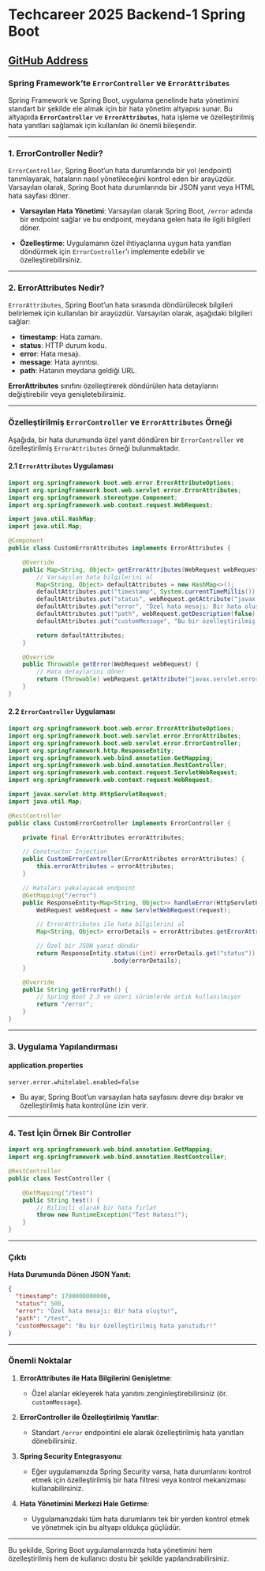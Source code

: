 # Techcareer 2025 Backend-1 Spring Boot
[GitHub Address](https://github.com/hamitmizrak/techcareer_2025_backend_1.git)
---


### Spring Framework’te `ErrorController` ve `ErrorAttributes`

Spring Framework ve Spring Boot, uygulama genelinde hata yönetimini standart bir şekilde ele almak için bir hata yönetim altyapısı sunar. Bu altyapıda **`ErrorController`** ve **`ErrorAttributes`**, hata işleme ve özelleştirilmiş hata yanıtları sağlamak için kullanılan iki önemli bileşendir.

---

### 1. **ErrorController Nedir?**

`ErrorController`, Spring Boot’un hata durumlarında bir yol (endpoint) tanımlayarak, hataların nasıl yönetileceğini kontrol eden bir arayüzdür. Varsayılan olarak, Spring Boot hata durumlarında bir JSON yanıt veya HTML hata sayfası döner.

- **Varsayılan Hata Yönetimi**:
  Varsayılan olarak Spring Boot, `/error` adında bir endpoint sağlar ve bu endpoint, meydana gelen hata ile ilgili bilgileri döner.

- **Özelleştirme**:
  Uygulamanın özel ihtiyaçlarına uygun hata yanıtları döndürmek için `ErrorController`’ı implemente edebilir ve özelleştirebilirsiniz.

---

### 2. **ErrorAttributes Nedir?**

`ErrorAttributes`, Spring Boot’un hata sırasında döndürülecek bilgileri belirlemek için kullanılan bir arayüzdür. Varsayılan olarak, aşağıdaki bilgileri sağlar:

- **timestamp**: Hata zamanı.
- **status**: HTTP durum kodu.
- **error**: Hata mesajı.
- **message**: Hata ayrıntısı.
- **path**: Hatanın meydana geldiği URL.

**ErrorAttributes** sınıfını özelleştirerek döndürülen hata detaylarını değiştirebilir veya genişletebilirsiniz.

---

### Özelleştirilmiş `ErrorController` ve `ErrorAttributes` Örneği

Aşağıda, bir hata durumunda özel yanıt döndüren bir `ErrorController` ve özelleştirilmiş `ErrorAttributes` örneği bulunmaktadır.

#### 2.1 `ErrorAttributes` Uygulaması
```java
import org.springframework.boot.web.error.ErrorAttributeOptions;
import org.springframework.boot.web.servlet.error.ErrorAttributes;
import org.springframework.stereotype.Component;
import org.springframework.web.context.request.WebRequest;

import java.util.HashMap;
import java.util.Map;

@Component
public class CustomErrorAttributes implements ErrorAttributes {

    @Override
    public Map<String, Object> getErrorAttributes(WebRequest webRequest, ErrorAttributeOptions options) {
        // Varsayılan hata bilgilerini al
        Map<String, Object> defaultAttributes = new HashMap<>();
        defaultAttributes.put("timestamp", System.currentTimeMillis());
        defaultAttributes.put("status", webRequest.getAttribute("javax.servlet.error.status_code", WebRequest.SCOPE_REQUEST));
        defaultAttributes.put("error", "Özel hata mesajı: Bir hata oluştu!");
        defaultAttributes.put("path", webRequest.getDescription(false).replace("uri=", ""));
        defaultAttributes.put("customMessage", "Bu bir özelleştirilmiş hata yanıtıdır!");

        return defaultAttributes;
    }

    @Override
    public Throwable getError(WebRequest webRequest) {
        // Hata detaylarını döner
        return (Throwable) webRequest.getAttribute("javax.servlet.error.exception", WebRequest.SCOPE_REQUEST);
    }
}
```

#### 2.2 `ErrorController` Uygulaması
```java
import org.springframework.boot.web.error.ErrorAttributeOptions;
import org.springframework.boot.web.servlet.error.ErrorAttributes;
import org.springframework.boot.web.servlet.error.ErrorController;
import org.springframework.http.ResponseEntity;
import org.springframework.web.bind.annotation.GetMapping;
import org.springframework.web.bind.annotation.RestController;
import org.springframework.web.context.request.ServletWebRequest;
import org.springframework.web.context.request.WebRequest;

import javax.servlet.http.HttpServletRequest;
import java.util.Map;

@RestController
public class CustomErrorController implements ErrorController {

    private final ErrorAttributes errorAttributes;

    // Constructor Injection
    public CustomErrorController(ErrorAttributes errorAttributes) {
        this.errorAttributes = errorAttributes;
    }

    // Hataları yakalayacak endpoint
    @GetMapping("/error")
    public ResponseEntity<Map<String, Object>> handleError(HttpServletRequest request) {
        WebRequest webRequest = new ServletWebRequest(request);

        // ErrorAttributes ile hata bilgilerini al
        Map<String, Object> errorDetails = errorAttributes.getErrorAttributes(webRequest, ErrorAttributeOptions.defaults());

        // Özel bir JSON yanıt döndür
        return ResponseEntity.status((int) errorDetails.get("status"))
                             .body(errorDetails);
    }

    @Override
    public String getErrorPath() {
        // Spring Boot 2.3 ve üzeri sürümlerde artık kullanılmıyor
        return "/error";
    }
}
```

---

### 3. **Uygulama Yapılandırması**

#### application.properties
```properties
server.error.whitelabel.enabled=false
```
- Bu ayar, Spring Boot’un varsayılan hata sayfasını devre dışı bırakır ve özelleştirilmiş hata kontrolüne izin verir.

---

### 4. **Test İçin Örnek Bir Controller**

```java
import org.springframework.web.bind.annotation.GetMapping;
import org.springframework.web.bind.annotation.RestController;

@RestController
public class TestController {

    @GetMapping("/test")
    public String test() {
        // Bilinçli olarak bir hata fırlat
        throw new RuntimeException("Test Hatası!");
    }
}
```

---

### Çıktı

**Hata Durumunda Dönen JSON Yanıt:**
```json
{
  "timestamp": 1700000000000,
  "status": 500,
  "error": "Özel hata mesajı: Bir hata oluştu!",
  "path": "/test",
  "customMessage": "Bu bir özelleştirilmiş hata yanıtıdır!"
}
```

---

### Önemli Noktalar

1. **ErrorAttributes ile Hata Bilgilerini Genişletme**:
    - Özel alanlar ekleyerek hata yanıtını zenginleştirebilirsiniz (ör. `customMessage`).

2. **ErrorController ile Özelleştirilmiş Yanıtlar**:
    - Standart `/error` endpointini ele alarak özelleştirilmiş hata yanıtları dönebilirsiniz.

3. **Spring Security Entegrasyonu**:
    - Eğer uygulamanızda Spring Security varsa, hata durumlarını kontrol etmek için özelleştirilmiş bir hata filtresi veya kontrol mekanizması kullanabilirsiniz.

4. **Hata Yönetimini Merkezi Hale Getirme**:
    - Uygulamanızdaki tüm hata durumlarını tek bir yerden kontrol etmek ve yönetmek için bu altyapı oldukça güçlüdür.

---

Bu şekilde, Spring Boot uygulamalarınızda hata yönetimini hem özelleştirilmiş hem de kullanıcı dostu bir şekilde yapılandırabilirsiniz.